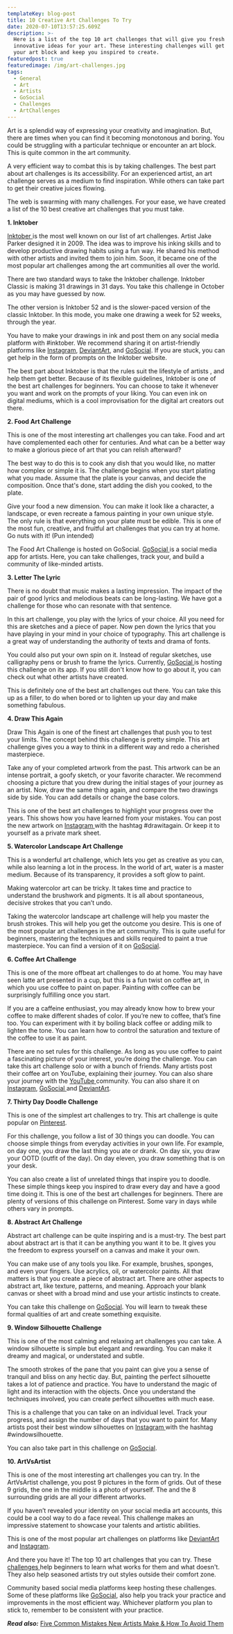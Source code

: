 ```yaml
---
templateKey: blog-post
title: 10 Creative Art Challenges To Try
date: 2020-07-10T13:57:25.609Z
description: >-
  Here is a list of the top 10 art challenges that will give you fresh and
  innovative ideas for your art. These interesting challenges will get rid of
  your art block and keep you inspired to create.
featuredpost: true
featuredimage: /img/art-challenges.jpg
tags:
  - General
  - Art
  - Artists
  - GoSocial
  - Challenges
  - ArtChallenges
---
```

Art is a splendid way of expressing your creativity and imagination. But, there are times when you can find it becoming monotonous and boring. You could be struggling with a particular technique or encounter an art block. This is quite common in the art community.

A very efficient way to combat this is by taking challenges. The best part about art challenges is its accessibility. For an experienced artist, an art challenge serves as a medium to find inspiration. While others can take part to get their creative juices flowing.

The web is swarming with many challenges. For your ease, we have created a list of the 10 best creative art challenges that you must take.

**1. Inktober**

[Inktober ](https://inktober.com/)is the most well known on our list of art challenges. Artist Jake Parker designed it in 2009. The idea was to improve his inking skills and to develop productive drawing habits using a fun way. He shared his method with other artists and invited them to join him. Soon, it became one of the most popular art challenges among the art communities all over the world.

There are two standard ways to take the Inktober challenge. Inktober Classic is making 31 drawings in 31 days. You take this challenge in October as you may have guessed by now.

The other version is Inktober 52 and is the slower-paced version of the classic Inktober. In this mode, you make one drawing a week for 52 weeks, through the year.

You have to make your drawings in ink and post them on any social media platform with #inktober. We recommend sharing it on artist-friendly platforms like [Instagram](https://www.instagram.com/), [DeviantArt](https://www.deviantart.com/), and [GoSocial](https://www.getgosocial.app/). If you are stuck, you can get help in the form of prompts on the Inktober website.

The best part about Inktober is that the rules suit the lifestyle of artists , and help them get better. Because of its flexible guidelines, Inktober is one of the best art challenges for beginners. You can choose to take it whenever you want and work on the prompts of your liking. You can even ink on digital mediums, which is a cool improvisation for the digital art creators out there.

**2. Food Art Challenge**

This is one of the most interesting art challenges you can take. Food and art have complemented each other for centuries. And what can be a better way to make a glorious piece of art that you can relish afterward?

The best way to do this is to cook any dish that you would like, no matter how complex or simple it is. The challenge begins when you start plating what you made. Assume that the plate is your canvas, and decide the composition. Once that's done, start adding the dish you cooked, to the plate.

Give your food a new dimension. You can make it look like a character, a landscape, or even recreate a famous painting in your own unique style. The only rule is that everything on your plate must be edible. This is one of the most fun, creative, and fruitful art challenges that you can try at home. Go nuts with it! (Pun intended)

The Food Art Challenge is hosted on GoSocial. [GoSocial ](https://www.getgosocial.app/)is a social media app for artists. Here, you can take challenges, track your, and build a community of like-minded artists.

**3. Letter The Lyric**

There is no doubt that music makes a lasting impression. The impact of the pair of good lyrics and melodious beats can be long-lasting. We have got a challenge for those who can resonate with that sentence.

In this art challenge, you play with the lyrics of your choice. All you need for this are sketches and a piece of paper. Now pen down the lyrics that you have playing in your mind in your choice of typography. This art challenge is a great way of understanding the authority of texts and drama of fonts.

You could also put your own spin on it. Instead of regular sketches, use calligraphy pens or brush to frame the lyrics. Currently, [GoSocial ](https://www.getgosocial.app/)is hosting this challenge on its app. If you still don't know how to go about it, you can check out what other artists have created.

This is definitely one of the best art challenges out there. You can take this up as a filler, to do when bored or to lighten up your day and make something fabulous.

**4. Draw This Again**

Draw This Again is one of the finest art challenges that push you to test your limits. The concept behind this challenge is pretty simple. This art challenge gives you a way to think in a different way and redo a cherished masterpiece.

Take any of your completed artwork from the past. This artwork can be an intense portrait, a goofy sketch, or your favorite character. We recommend choosing a picture that you drew during the initial stages of your journey as an artist. Now, draw the same thing again, and compare the two drawings side by side. You can add details or change the base colors.

This is one of the best art challenges to highlight your progress over the years. This shows how you have learned from your mistakes. You can post the new artwork on [Instagram ](https://www.instagram.com/)with the hashtag #drawitagain. Or keep it to yourself as a private mark sheet.

**5. Watercolor Landscape Art Challenge**

This is a wonderful art challenge, which lets you get as creative as you can, while also learning a lot in the process. In the world of art, water is a master medium. Because of its transparency, it provides a soft glow to paint.

Making watercolor art can be tricky. It takes time and practice to understand the brushwork and pigments. It is all about spontaneous, decisive strokes that you can’t undo.

Taking the watercolor landscape art challenge will help you master the brush strokes. This will help you get the outcome you desire. This is one of the most popular art challenges in the art community. This is quite useful for beginners, mastering the techniques and skills required to paint a true masterpiece. You can find a version of it on [GoSocial](https://www.getgosocial.app/).

**6. Coffee Art Challenge**

This is one of the more offbeat art challenges to do at home. You may have seen latte art presented in a cup, but this is a fun twist on coffee art, in which you use coffee to paint on paper. Painting with coffee can be surprisingly fulfilling once you start.

If you are a caffeine enthusiast, you may already know how to brew your coffee to make different shades of color. If you’re new to coffee, that’s fine too. You can experiment with it by boiling black coffee or adding milk to lighten the tone. You can learn how to control the saturation and texture of the coffee to use it as paint.

There are no set rules for this challenge. As long as you use coffee to paint a fascinating picture of your interest, you’re doing the challenge. You can take this art challenge solo or with a bunch of friends. Many artists post their coffee art on YouTube, explaining their journey. You can also share your journey with the [YouTube ](https://www.youtube.com/)community. You can also share it on [Instagram](https://www.instagram.com/), [GoSocial ](https://www.getgosocial.app/)and [DeviantArt](https://www.deviantart.com/).

**7. Thirty Day Doodle Challenge**

This is one of the simplest art challenges to try. This art challenge is quite popular on [Pinterest](https://www.pinterest.com/).

For this challenge, you follow a list of 30 things you can doodle. You can choose simple things from everyday activities in your own life. For example, on day one, you draw the last thing you ate or drank.  On day six, you draw your OOTD (outfit of the day). On day eleven, you draw something that is on your desk.

You can also create a list of unrelated things that inspire you to doodle. These simple things keep you inspired to draw every day and have a good time doing it. This is one of the best art challenges for beginners. There are plenty of versions of this challenge on Pinterest. Some vary in days while others vary in prompts.

**8. Abstract Art Challenge**

Abstract art challenge can be quite inspiring and is a must-try. The best part about abstract art is that it can be anything you want it to be. It gives you the freedom to express yourself on a canvas and make it your own.

You can make use of any tools you like. For example, brushes, sponges, and even your fingers. Use acrylics, oil, or watercolor paints. All that matters is that you create a piece of abstract art. There are other aspects to abstract art, like texture, patterns, and meaning. Approach your blank canvas or sheet with a broad mind and use your artistic instincts to create.

You can take this challenge on [GoSocial](https://www.getgosocial.app/). You will learn to tweak these formal qualities of art and create something exquisite.

**9. Window Silhouette Challenge**

This is one of the most calming and relaxing art challenges you can take. A window silhouette is simple but elegant and rewarding. You can make it dreamy and magical, or understated and subtle.

The smooth strokes of the pane that you paint can give you a sense of tranquil and bliss on any hectic day. But, painting the perfect silhouette takes a lot of patience and practice. You have to understand the magic of light and its interaction with the objects. Once you understand the techniques involved, you can create perfect silhouettes with much ease.

This is a challenge that you can take on an individual level. Track your progress, and assign the number of days that you want to paint for. Many artists post their best window silhouettes on [Instagram ](https://www.instagram.com/)with the hashtag #windowsilhouette.

You can also take part in this challenge on [GoSocial](https://www.getgosocial.app/).

**10. ArtVsArtist**

This is one of the most interesting art challenges you can try. In the ArtVsArtist challenge, you post 9 pictures in the form of grids. Out of these 9 grids, the one in the middle is a photo of yourself. The and the 8 surrounding grids are all your different artworks.

If you haven’t revealed your identity on your social media art accounts, this could be a cool way to do a face reveal. This challenge makes an impressive statement to showcase your talents and artistic abilities.

This is one of the most popular art challenges on platforms like [DeviantArt ](https://www.deviantart.com/)and [Instagram](https://www.instagram.com/).

And there you have it! The top 10 art challenges that you can try. These [challenges ](https://getgosocial.app/tags/challenge/)help beginners to learn what works for them and what doesn't. They also help seasoned artists try out styles outside their comfort zone.

Community based social media platforms keep hosting these challenges. Some of these platforms like [GoSocial](https://www.getgosocial.app/), also help you track your practice and improvements in the most efficient way. Whichever platform you plan to stick to, remember to be consistent with your practice.

_**Read also:**_ [Five Common Mistakes New Artists Make & How To Avoid Them](https://www.getgosocial.app/blog/2020-07-10-5-common-mistakes-new-artists-make-how-to-avoid-them/)
